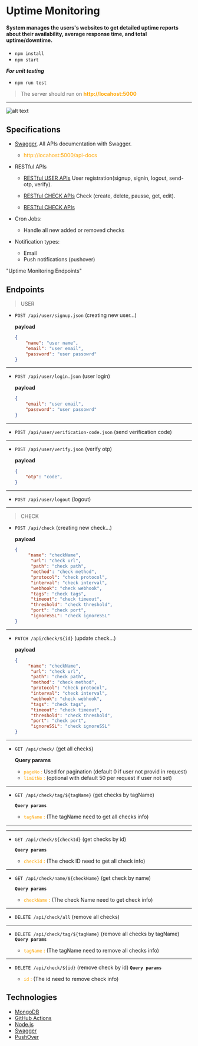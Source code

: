 # Uptime Monitoring


#### System manages the users's websites to get detailed uptime reports about their availability, average response time, and total uptime/downtime.

* `npm install`  
* `npm start`  

***For unit testing***
* `npm run test` 
  
>The server should run on <span style="color:orange; font-weight: bold;">http://locahost:5000</span>

___
![alt text][logo]


[logo]: https://bosta.co/wp-content/uploads/2019/08/bosta_logo_en_red.svg


## Specifications

- [Swagger](./swagger-api/), All APIs documentation with Swagger.
  - <span style="color:orange;">http://locahost:5000/api-docs</span>
  
- RESTful APIs  
  - [RESTful USER APIs](./components/user/user.API.js) User registration(signup, signin, logout, send-otp, verify).
  
  - [RESTful CHECK APIs](./components/check/check.API.js) Check (create, delete, pausse, get, edit).

  - [RESTful CHECK APIs](./components/report/report.API.js)

- Cron Jobs:
  - Handle all new added or removed checks
  
- Notification types:
  - Email
  - Push notifications (pushover)
  


"Uptime Monitoring Endpoints"
## Endpoints

>USER

  - `POST /api/user/signup.json` (creating new user...) 
    
    **payload**
      ```json
      {
          "name": "user name",
          "email": "user email",
          "password": "user passowrd"
      }
      ```

   
  ___

- `POST /api/user/login.json` (user login)
  
    **payload**  
    ```json
    {
        "email": "user email",
        "password": "user passowrd"
    }
    ```
___

- `POST /api/user/verification-code.json` (send verification code)  

___

- `POST /api/user/verify.json` (verify otp)
  
    **payload**  
    ```json
    {
        "otp": "code",
    }
    ```
___

- `POST /api/user/logout` (logout)

  
___


>CHECK

  - `POST /api/check` (creating new check...) 
    
    **payload**
      ```json
      {
           "name": "checkName",
            "url": "check url",
            "path": "check path",
            "method": "check method",
            "protocol": "check protocol",
            "interval": "check interval",
            "webhook": "check webhook",
            "tags": "check tags",
            "timeout": "check timeout",
            "threshold": "check threshold",
            "port": "check port",
            "ignoreSSL": "check ignoreSSL"
      }
      ```
 
___

 - `PATCH /api/check/${id}` (update check...) 
    
    **payload**
      ```json
      {
           "name": "checkName",
            "url": "check url",
            "path": "check path",
            "method": "check method",
            "protocol": "check protocol",
            "interval": "check interval",
            "webhook": "check webhook",
            "tags": "check tags",
            "timeout": "check timeout",
            "threshold": "check threshold",
            "port": "check port",
            "ignoreSSL": "check ignoreSSL"
      }
      ```
___

- `GET /api/check/` (get all checks) 
   
    **Query params**

     * <span style="font-weight: 500; color: orange;">`pageNo` : </span> Used for pagination (default 0 if user not provid in request)
     * <span style="font-weight: 500; color: orange;">`limitNo` : </span> (optional with default 50 per request if user not set)
___

- `GET /api/check/tag/${tagName}` (get checks by tagName) 
   
    **`Query params`**

    * <span style="font-weight: 500; color: orange;">`tagName` : </span> (The tagName need to get all checks info)
___

___

- `GET /api/check/${checkId}` (get checks by id) 
   
    **`Query params`**

    * <span style="font-weight: 500; color: orange;">`checkId` : </span> (The check ID need to get all check info)
___

- `GET /api/check/name/${checkName}` (get check by name) 
   
    **`Query params`**

    * <span style="font-weight: 500; color: orange;">`checkName` : </span> (The check Name need to get check info)
___

- `DELETE /api/check/all` (remove all checks) 

___

- `DELETE /api/check/tag/${tagName}` (remove all checks by tagName)
      **`Query params`**

    * <span style="font-weight: 500; color: orange;">`tagName` : </span> (The tagName need to remove all checks info)

___

- `DELETE /api/check/${id}` (remove check by id)
      **`Query params`**

    * <span style="font-weight: 500; color: orange;">`id` : </span> (The id need to remove check info)


## Technologies

- [MongoDB](https://www.mongodb.com/)
- [GitHub Actions](https://github.com/features/actions)
- [Node.js](https://nodejs.org/)
- [Swagger](https://swagger.io/)
- [PushOver](https://pushover.net/)
